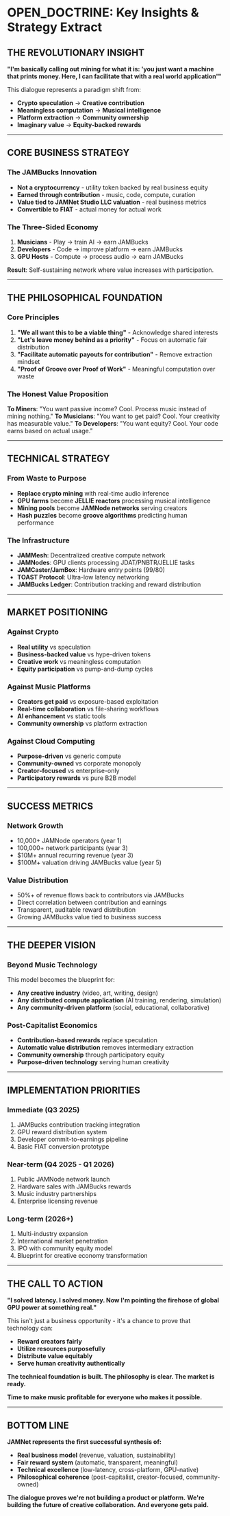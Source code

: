 # OPEN_DOCTRINE: Key Insights & Strategy Extract

## THE REVOLUTIONARY INSIGHT

**"I'm basically calling out mining for what it is: 'you just want a machine that prints money. Here, I can facilitate that with a real world application'"**

This dialogue represents a paradigm shift from:
- **Crypto speculation** → **Creative contribution**
- **Meaningless computation** → **Musical intelligence**
- **Platform extraction** → **Community ownership**
- **Imaginary value** → **Equity-backed rewards**

---

## CORE BUSINESS STRATEGY

### **The JAMBucks Innovation**
- **Not a cryptocurrency** - utility token backed by real business equity
- **Earned through contribution** - music, code, compute, curation
- **Value tied to JAMNet Studio LLC valuation** - real business metrics
- **Convertible to FIAT** - actual money for actual work

### **The Three-Sided Economy**
1. **Musicians** - Play → train AI → earn JAMBucks
2. **Developers** - Code → improve platform → earn JAMBucks  
3. **GPU Hosts** - Compute → process audio → earn JAMBucks

**Result**: Self-sustaining network where value increases with participation.

---

## THE PHILOSOPHICAL FOUNDATION

### **Core Principles**
1. **"We all want this to be a viable thing"** - Acknowledge shared interests
2. **"Let's leave money behind as a priority"** - Focus on automatic fair distribution
3. **"Facilitate automatic payouts for contribution"** - Remove extraction mindset
4. **"Proof of Groove over Proof of Work"** - Meaningful computation over waste

### **The Honest Value Proposition**
**To Miners**: "You want passive income? Cool. Process music instead of mining nothing."
**To Musicians**: "You want to get paid? Cool. Your creativity has measurable value."
**To Developers**: "You want equity? Cool. Your code earns based on actual usage."

---

## TECHNICAL STRATEGY

### **From Waste to Purpose**
- **Replace crypto mining** with real-time audio inference
- **GPU farms** become **JELLIE reactors** processing musical intelligence
- **Mining pools** become **JAMNode networks** serving creators
- **Hash puzzles** become **groove algorithms** predicting human performance

### **The Infrastructure**
- **JAMMesh**: Decentralized creative compute network
- **JAMNodes**: GPU clients processing JDAT/PNBTR/JELLIE tasks
- **JAMCaster/JamBox**: Hardware entry points ($99/$80)
- **TOAST Protocol**: Ultra-low latency networking
- **JAMBucks Ledger**: Contribution tracking and reward distribution

---

## MARKET POSITIONING

### **Against Crypto**
- **Real utility** vs speculation
- **Business-backed value** vs hype-driven tokens
- **Creative work** vs meaningless computation
- **Equity participation** vs pump-and-dump cycles

### **Against Music Platforms**
- **Creators get paid** vs exposure-based exploitation
- **Real-time collaboration** vs file-sharing workflows
- **AI enhancement** vs static tools
- **Community ownership** vs platform extraction

### **Against Cloud Computing**
- **Purpose-driven** vs generic compute
- **Community-owned** vs corporate monopoly
- **Creator-focused** vs enterprise-only
- **Participatory rewards** vs pure B2B model

---

## SUCCESS METRICS

### **Network Growth**
- 10,000+ JAMNode operators (year 1)
- 100,000+ network participants (year 3)
- $10M+ annual recurring revenue (year 3)
- $100M+ valuation driving JAMBucks value (year 5)

### **Value Distribution**
- 50%+ of revenue flows back to contributors via JAMBucks
- Direct correlation between contribution and earnings
- Transparent, auditable reward distribution
- Growing JAMBucks value tied to business success

---

## THE DEEPER VISION

### **Beyond Music Technology**
This model becomes the blueprint for:
- **Any creative industry** (video, art, writing, design)
- **Any distributed compute application** (AI training, rendering, simulation)
- **Any community-driven platform** (social, educational, collaborative)

### **Post-Capitalist Economics**
- **Contribution-based rewards** replace speculation
- **Automatic value distribution** removes intermediary extraction
- **Community ownership** through participatory equity
- **Purpose-driven technology** serving human creativity

---

## IMPLEMENTATION PRIORITIES

### **Immediate (Q3 2025)**
1. JAMBucks contribution tracking integration
2. GPU reward distribution system
3. Developer commit-to-earnings pipeline
4. Basic FIAT conversion prototype

### **Near-term (Q4 2025 - Q1 2026)**
1. Public JAMNode network launch
2. Hardware sales with JAMBucks rewards
3. Music industry partnerships
4. Enterprise licensing revenue

### **Long-term (2026+)**
1. Multi-industry expansion
2. International market penetration
3. IPO with community equity model
4. Blueprint for creative economy transformation

---

## THE CALL TO ACTION

**"I solved latency. I solved money. Now I'm pointing the firehose of global GPU power at something real."**

This isn't just a business opportunity - it's a chance to prove that technology can:
- **Reward creators fairly**
- **Utilize resources purposefully**  
- **Distribute value equitably**
- **Serve human creativity authentically**

**The technical foundation is built. The philosophy is clear. The market is ready.**

**Time to make music profitable for everyone who makes it possible.**

---

## BOTTOM LINE

**JAMNet represents the first successful synthesis of:**
- **Real business model** (revenue, valuation, sustainability)
- **Fair reward system** (automatic, transparent, meaningful)
- **Technical excellence** (low-latency, cross-platform, GPU-native)
- **Philosophical coherence** (post-capitalist, creator-focused, community-owned)

**The dialogue proves we're not building a product or platform.**
**We're building the future of creative collaboration.**
**And everyone gets paid.**
